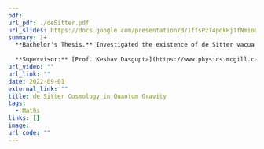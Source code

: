 ```yaml
---
pdf: 
url_pdf: ./deSitter.pdf
url_slides: https://docs.google.com/presentation/d/1ffsPzT4pdkHjTfNmio6b1vfO1PmGmTw5/edit#slide=id.p1
summary: |+
  **Bachelor's Thesis.** Investigated the existence of de Sitter vacua in string theory and their role in modeling our universe. Analyzed quantum effects on compactified spaces to bypass theoretical constraints and enhance understanding of quantum gravity.
  
  **Supervisor:** [Prof. Keshav Dasgupta](https://www.physics.mcgill.ca/~keshav/)
url_video: ""
url_link: ""
date: 2022-09-01
external_link: ""
title: de Sitter Cosmology in Quantum Gravity
tags:
  - Maths
links: []
image: 
url_code: ""
---
```

